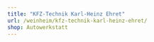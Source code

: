 ```yaml
---
title: "KFZ-Technik Karl-Heinz Ehret"
url: /weinheim/kfz-technik-karl-heinz-ehret/
shop: Autowerkstatt
---
```

